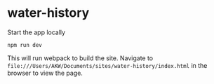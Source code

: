 # water-history

Start the app locally
```
npm run dev
```

This will run webpack to build the site. Navigate to `file:///Users/AKW/Documents/sites/water-history/index.html` in the browser to view the page.
